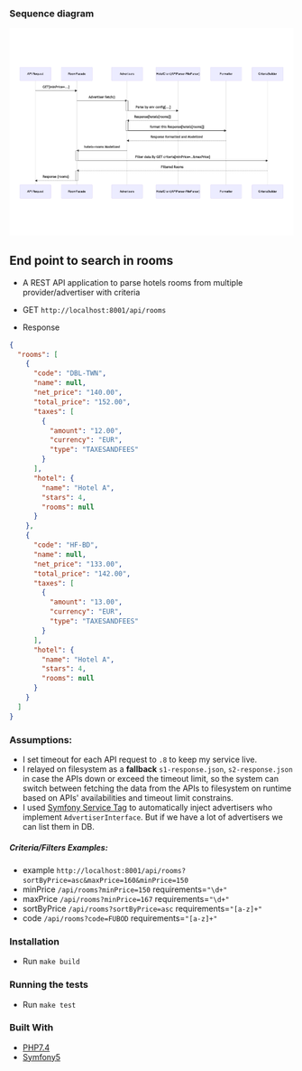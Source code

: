 
### Sequence diagram

![Sequence Diagram](sequence-diagram.png)

## End point to search in rooms
- A REST API application to parse hotels rooms from multiple provider/advertiser with criteria

- GET `http://localhost:8001/api/rooms`
- Response 
```json
{
  "rooms": [
    {
      "code": "DBL-TWN",
      "name": null,
      "net_price": "140.00",
      "total_price": "152.00",
      "taxes": [
        {
          "amount": "12.00",
          "currency": "EUR",
          "type": "TAXESANDFEES"
        }
      ],
      "hotel": {
        "name": "Hotel A",
        "stars": 4,
        "rooms": null
      }
    },
    {
      "code": "HF-BD",
      "name": null,
      "net_price": "133.00",
      "total_price": "142.00",
      "taxes": [
        {
          "amount": "13.00",
          "currency": "EUR",
          "type": "TAXESANDFEES"
        }
      ],
      "hotel": {
        "name": "Hotel A",
        "stars": 4,
        "rooms": null
      }
    }
  ]
}
```

### Assumptions:
- I set timeout for each API request to `.8` to keep my service live.
- I relayed on filesystem as a **fallback** `s1-response.json`, `s2-response.json` in case the APIs down or exceed the timeout limit, so the system can switch between fetching the data from the APIs to filesystem on runtime based on APIs' availabilities and timeout limit constrains.
- I used [Symfony Service Tag](https://symfony.com/doc/current/service_container/tags.html) to automatically inject advertisers who implement `AdvertiserInterface`. But if we have a lot of advertisers we can list them in DB.

##### Criteria/Filters Examples:

- example `http://localhost:8001/api/rooms?sortByPrice=asc&maxPrice=160&minPrice=150`
- minPrice `/api/rooms?minPrice=150` requirements=`"\d+"`
- maxPrice `/api/rooms?minPrice=167` requirements=`"\d+"`
- sortByPrice `/api/rooms?sortByPrice=asc` requirements=`"[a-z]+"`
- code `/api/rooms?code=FUBOD` requirements=`"[a-z]+"`

### Installation
- Run `make build`

### Running the tests
- Run `make test`

### Built With

* [PHP7.4](http://php.net)
* [Symfony5](http://www.symfony.com) 

